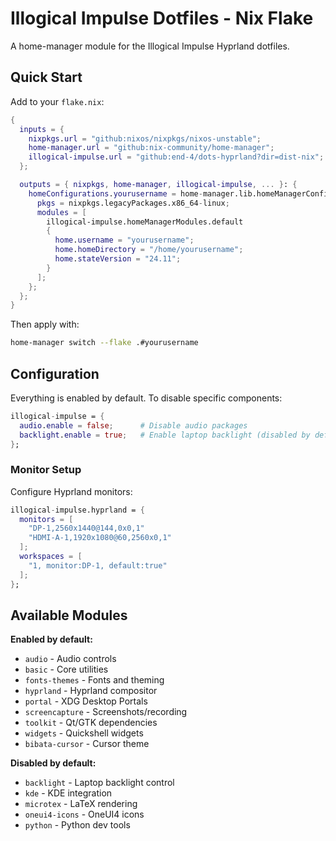 # Illogical Impulse Dotfiles - Nix Flake

A home-manager module for the Illogical Impulse Hyprland dotfiles.

## Quick Start

Add to your `flake.nix`:

```nix
{
  inputs = {
    nixpkgs.url = "github:nixos/nixpkgs/nixos-unstable";
    home-manager.url = "github:nix-community/home-manager";
    illogical-impulse.url = "github:end-4/dots-hyprland?dir=dist-nix";
  };

  outputs = { nixpkgs, home-manager, illogical-impulse, ... }: {
    homeConfigurations.yourusername = home-manager.lib.homeManagerConfiguration {
      pkgs = nixpkgs.legacyPackages.x86_64-linux;
      modules = [
        illogical-impulse.homeManagerModules.default
        {
          home.username = "yourusername";
          home.homeDirectory = "/home/yourusername";
          home.stateVersion = "24.11";
        }
      ];
    };
  };
}
```

Then apply with:
```bash
home-manager switch --flake .#yourusername
```

## Configuration

Everything is enabled by default. To disable specific components:

```nix
illogical-impulse = {
  audio.enable = false;      # Disable audio packages
  backlight.enable = true;   # Enable laptop backlight (disabled by default)
};
```

### Monitor Setup

Configure Hyprland monitors:

```nix
illogical-impulse.hyprland = {
  monitors = [
    "DP-1,2560x1440@144,0x0,1"
    "HDMI-A-1,1920x1080@60,2560x0,1"
  ];
  workspaces = [
    "1, monitor:DP-1, default:true"
  ];
};
```

## Available Modules

**Enabled by default:**
- `audio` - Audio controls
- `basic` - Core utilities
- `fonts-themes` - Fonts and theming
- `hyprland` - Hyprland compositor
- `portal` - XDG Desktop Portals
- `screencapture` - Screenshots/recording
- `toolkit` - Qt/GTK dependencies
- `widgets` - Quickshell widgets
- `bibata-cursor` - Cursor theme

**Disabled by default:**
- `backlight` - Laptop backlight control
- `kde` - KDE integration
- `microtex` - LaTeX rendering
- `oneui4-icons` - OneUI4 icons
- `python` - Python dev tools
